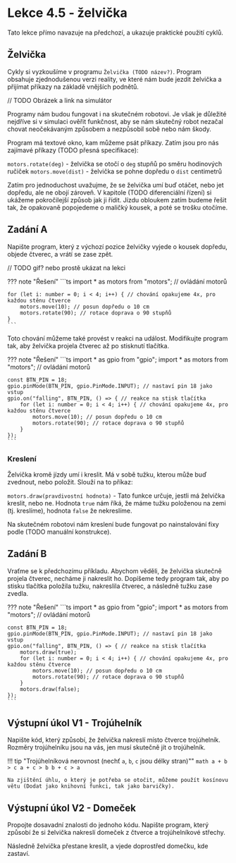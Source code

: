# Lekce 4.5 - želvička

Tato lekce přímo navazuje na předchozí, a ukazuje praktické použití cyklů.

## Želvička

Cykly si vyzkoušíme  v programu `Želvička (TODO název?)`. Program obsahuje zjednodušenou verzi reality, ve které nám bude jezdit želvička a přijímat příkazy na základě vnějších podnětů. 

// TODO Obrázek a link na simulátor

Programy nám budou fungovat i na skutečném robotovi. Je však je důležité nejdříve si v simulaci ověřit funkčnost, aby se nám skutečný robot nezačal chovat neočekávaným způsobem a nezpůsobil sobě nebo nám škody.

Program má textové okno, kam můžeme psát příkazy. Zatím jsou pro nás zajímavé příkazy (TODO přesná specifikace):

`motors.rotate(deg)` - želvička se otočí o `deg` stupňů po směru hodinových ručiček
`motors.move(dist)` - želvička se pohne dopředu o `dist` centimetrů

Zatím pro jednoduchost uvažujme, že se želvička umí buď otáčet, nebo jet dopředu, ale ne obojí zároveň. V kapitole (TODO diferenciální řízení) si ukážeme pokročilejší způsob jak ji řídit.
Jízdu obloukem zatím budeme řešit tak, že opakovaně popojedeme o maličký kousek, a poté se trošku otočíme.

## Zadání A

Napište program, který z výchozí pozice želvičky vyjede o kousek dopředu, objede čtverec, a vrátí se zase zpět.

// TODO gif? nebo prostě ukázat na lekci

??? note "Řešení"
    ```ts
	import * as motors from "motors"; // ovládání motorů

    for (let i: number = 0; i < 4; i++) { // chování opakujeme 4x, pro každou stěnu čtverce
        motors.move(10); // posun dopředu o 10 cm
        motors.rotate(90); // rotace doprava o 90 stupňů
    }
    ```
    
Toto chování můžeme také provést v reakci na událost. Modifikujte program tak, aby želvička projela čtverec až po stisknutí tlačítka.

??? note "Řešení"
    ```ts
	import * as gpio from "gpio";
	import * as motors from "motors"; // ovládání motorů


    const BTN_PIN = 18;
	gpio.pinMode(BTN_PIN, gpio.PinMode.INPUT); // nastaví pin 18 jako vstup
    gpio.on("falling", BTN_PIN, () => { // reakce na stisk tlačítka
        for (let i: number = 0; i < 4; i++) { // chování opakujeme 4x, pro každou stěnu čtverce
            motors.move(10); // posun dopředu o 10 cm
            motors.rotate(90); // rotace doprava o 90 stupňů
        }
    });
    ```

### Kreslení

Želvička kromě jízdy umí i kreslit. Má v sobě tužku, kterou může buď zvednout, nebo položit.
Slouží na to příkaz:

`motors.draw(pravdivostní hodnota)` - Tato funkce určuje, jestli má želvička kreslit, nebo ne. Hodnota `true` nám říká, že máme tužku položenou na zemi (tj. kreslíme), hodnota `false` že nekreslíme.

Na skutečném robotovi nám kreslení bude fungovat po nainstalování fixy podle (TODO manuální konstrukce).

## Zadání B

Vraťme se k předchozímu příkladu. Abychom věděli, že želvička skutečně projela čtverec, necháme ji nakreslit ho. Dopíšeme tedy program tak, aby po stisku tlačítka položila tužku, nakreslila čtverec, a následně tužku zase zvedla.

??? note "Řešení"
    ```ts
	import * as gpio from "gpio";
	import * as motors from "motors"; // ovládání motorů


    const BTN_PIN = 18;
	gpio.pinMode(BTN_PIN, gpio.PinMode.INPUT); // nastaví pin 18 jako vstup
    gpio.on("falling", BTN_PIN, () => { // reakce na stisk tlačítka
        motors.draw(true);
        for (let i: number = 0; i < 4; i++) { // chování opakujeme 4x, pro každou stěnu čtverce
            motors.move(10); // posun dopředu o 10 cm
            motors.rotate(90); // rotace doprava o 90 stupňů
        }
        motors.draw(false);
    });
    ```

## Výstupní úkol V1 - Trojúhelník

Napište kód, který způsobí, že želvička nakreslí místo čtverce trojúhelník. Rozměry trojúhelníku jsou na vás, jen musí skutečně jít o trojúhelník.

!!! tip "Trojúhelníková nerovnost (nechť `a`, `b`, `c` jsou délky stran)""
    ```math
    a + b > c
    a + c > b
    b + c > a
    ```

    Na zjištění úhlu, o který je potřeba se otočit, můžeme použít kosínovu větu (Dodat jako knihovní funkci, tak jako barvičky).
    

## Výstupní úkol V2 - Domeček

Propojte dosavadní znalosti do jednoho kódu. 
Napište program, který způsobí že si želvička nakreslí domeček z čtverce a trojúhelníkové střechy.

Následně želvička přestane kreslit, a vjede doprostřed domečku, kde zastaví. 

